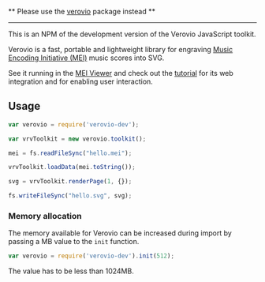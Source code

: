 ** Please use the [verovio](https://www.npmjs.com/package/verovio) package instead **

***

This is an NPM of the development version of the Verovio JavaScript toolkit.

Verovio is a fast, portable and lightweight library for engraving [Music Encoding Initiative (MEI)](http://www.music-encoding.org) music scores into SVG.

See it running in the [MEI Viewer](http://www.verovio.org/mei-viewer.xhtml) and check out the [tutorial](http://www.verovio.org/tutorial.xhtml) for its web integration and for enabling user interaction.

## Usage

```javascript
var verovio = require('verovio-dev');

var vrvToolkit = new verovio.toolkit();

mei = fs.readFileSync("hello.mei");

vrvToolkit.loadData(mei.toString());

svg = vrvToolkit.renderPage(1, {});

fs.writeFileSync("hello.svg", svg);
```

### Memory allocation

The memory available for Verovio can be increased during import by passing a MB value to the `init` function.

```javascript
var verovio = require('verovio-dev').init(512);
```

The value has to be less than 1024MB.
